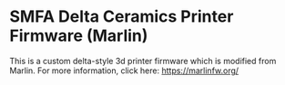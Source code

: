 # SMFA Delta Ceramics Printer Firmware (Marlin)

This is a custom delta-style 3d printer firmware which is modified from Marlin. For more information, click here: https://marlinfw.org/


